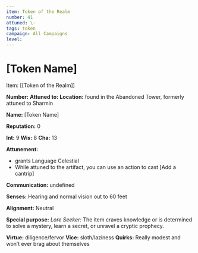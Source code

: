 ```yaml
---
item: Token of the Realm
number: 41
attuned: \-
tags: token
campaign: All Campaigns
level:
---
```

# [Token Name]



Item: [[Token of the Realm]]

**Number:** 
**Attuned to:**
**Location:** found in the Abandoned Tower, formerly attuned to Sharmin

**Name:** [Token Name]

**Reputation:** 0

**Int:** 9
**Wis:** 8
**Cha:** 13

**Attunement:**
* grants Language Celestial
* While attuned to the artifact, you can use an action to cast [Add a cantrip]

**Communication:** undefined

**Senses:** Hearing and normal vision out to 60 feet

**Alignment:** Neutral

**Special purpose:** _Lore Seeker:_ The item craves knowledge or is determined to solve a mystery, learn a secret, or unravel a cryptic prophecy.

**Virtue:** diligence/fervor
**Vice:** sloth/laziness
**Quirks:** Really modest and won’t ever brag about themselves